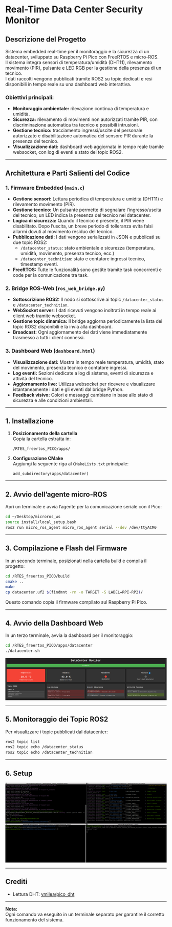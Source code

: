 # Real-Time Data Center Security Monitor

## Descrizione del Progetto

Sistema embedded real-time per il monitoraggio e la sicurezza di un datacenter, sviluppato su Raspberry Pi Pico con FreeRTOS e micro-ROS.  
Il sistema integra sensori di temperatura/umidità (DHT11), rilevamento movimento (PIR), pulsante e LED RGB per la gestione della presenza di un tecnico.  
I dati raccolti vengono pubblicati tramite ROS2 su topic dedicati e resi disponibili in tempo reale su una dashboard web interattiva.

### Obiettivi principali:
- **Monitoraggio ambientale:** rilevazione continua di temperatura e umidità.
- **Sicurezza:** rilevamento di movimenti non autorizzati tramite PIR, con discriminazione automatica tra tecnico e possibili intrusioni.
- **Gestione tecnico:** tracciamento ingressi/uscite del personale autorizzato e disabilitazione automatica del sensore PIR durante la presenza del tecnico.
- **Visualizzazione dati:** dashboard web aggiornata in tempo reale tramite websocket, con log di eventi e stato dei topic ROS2.

---

## Architettura e Parti Salienti del Codice

### 1. Firmware Embedded (`main.c`)
- **Gestione sensori:** Lettura periodica di temperatura e umidità (DHT11) e rilevamento movimento (PIR).
- **Gestione tecnico:** Un pulsante permette di segnalare l’ingresso/uscita del tecnico; un LED indica la presenza del tecnico nel datacenter.
- **Logica di sicurezza:** Quando il tecnico è presente, il PIR viene disabilitato. Dopo l’uscita, un breve periodo di tolleranza evita falsi allarmi dovuti al movimento residuo del tecnico.
- **Pubblicazione dati:** I dati vengono serializzati in JSON e pubblicati su due topic ROS2:
  - `/datacenter_status`: stato ambientale e sicurezza (temperatura, umidità, movimento, presenza tecnico, ecc.)
  - `/datacenter_technitian`: stato e contatore ingressi tecnico, timestamp eventi.
- **FreeRTOS:** Tutte le funzionalità sono gestite tramite task concorrenti e code per la comunicazione tra task.

### 2. Bridge ROS-Web (`ros_web_bridge.py`)
- **Sottoscrizione ROS2:** Il nodo si sottoscrive ai topic `/datacenter_status` e `/datacenter_technitian`.
- **WebSocket server:** I dati ricevuti vengono inoltrati in tempo reale ai client web tramite websocket.
- **Gestione topic dinamica:** Il bridge aggiorna periodicamente la lista dei topic ROS2 disponibili e la invia alla dashboard.
- **Broadcast:** Ogni aggiornamento dei dati viene immediatamente trasmesso a tutti i client connessi.

### 3. Dashboard Web (`dashboard.html`)
- **Visualizzazione dati:** Mostra in tempo reale temperatura, umidità, stato del movimento, presenza tecnico e contatore ingressi.
- **Log eventi:** Sezioni dedicate a log di sistema, eventi di sicurezza e attività del tecnico.
- **Aggiornamento live:** Utilizza websocket per ricevere e visualizzare istantaneamente i dati e gli eventi dal bridge Python.
- **Feedback visivo:** Colori e messaggi cambiano in base allo stato di sicurezza e alle condizioni ambientali.

---

## 1. Installazione

1. **Posizionamento della cartella**  
   Copia la cartella estratta in:  
   ```
   /RTES_freertos_PICO/apps/
   ```
2. **Configurazione CMake**  
   Aggiungi la seguente riga al `CMakeLists.txt` principale:
   ```
   add_subdirectory(apps/datacenter)
   ```

---

## 2. Avvio dell’agente micro-ROS

Apri un terminale e avvia l’agente per la comunicazione seriale con il Pico:
```bash
cd ~/Desktop/microros_ws
source install/local_setup.bash
ros2 run micro_ros_agent micro_ros_agent serial --dev /dev/ttyACM0
```

---

## 3. Compilazione e Flash del Firmware

In un secondo terminale, posizionati nella cartella build e compila il progetto:
```bash
cd /RTES_freertos_PICO/build
cmake ..
make
cp datacenter.uf2 $(findmnt -rn -o TARGET -S LABEL=RPI-RP2)/
```
Questo comando copia il firmware compilato sul Raspberry Pi Pico.

---

## 4. Avvio della Dashboard Web

In un terzo terminale, avvia la dashboard per il monitoraggio:
```bash
cd /RTES_freertos_PICO/apps/datacenter
./datacenter.sh
```

![Dashboard](images/dashboard.png)

---

## 5. Monitoraggio dei Topic ROS2

Per visualizzare i topic pubblicati dal datacenter:
```bash
ros2 topic list
ros2 topic echo /datacenter_status
ros2 topic echo /datacenter_technitian
```

---

## 6. Setup

![Setup](images/image.png)

---

## Crediti

- Lettura DHT: [vmilea/pico_dht](https://github.com/vmilea/pico_dht)

---

**Nota:**  
Ogni comando va eseguito in un terminale separato per garantire il corretto funzionamento del sistema.